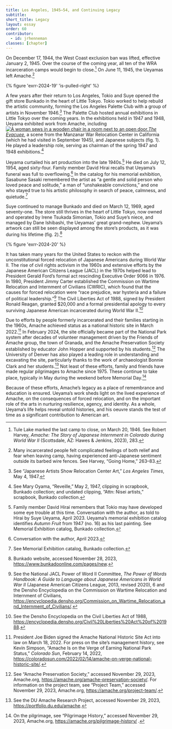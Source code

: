 ```yaml
---
title: Los Angeles, 1945–54, and Continuing Legacy
subtitle: 
short_title: Legacy
layout: essay
order: 60
contributor:
  - id: jrhenneman
classes: [chapter]
---
```


On December 17, 1944, the West Coast exclusion ban was lifted, effective January 2, 1945. Over the course of the coming year, all ten of the WRA incarceration camps would begin to close.[^1] On June 11, 1945, the Ueyamas left Amache.[^2]

{% figure 'exrr-2024-19' 'is-pulled-right' %}

A few years after their return to Los Angeles, Tokio and Suye opened the gift store Bunkado in the heart of Little Tokyo. Tokio worked to help rebuild the artistic community, forming the Los Angeles Palette Club with a group of artists in November 1946.[^3] The Palette Club hosted annual exhibitions in Little Tokyo over the coming years. In the exhibitions held in 1947 and 1948, Ueyama exhibited work from Amache, including <span id="ptl-26150" class="q-figure q-figure--image inline"><a class="q-figure__modal-link" href="#ptl-26150" data-outputs-include="html"><img alt="A woman sews in a wooden chair in a room next to an open door." class="q-figure__image" src="/tokio-ueyama/_assets/images/figures/fpo/ptl-26150.jpg">*The Evacuee*</a></span>, a scene from the Manzanar War Relocation Center in California (which he had visited in September 1945), and Japanese subjects (fig. 1). He played a leadership role, serving as chairman of the spring 1947 and 1948 exhibitions.[^4]


Ueyama curtailed his art production into the late 1940s.[^5] He died on July 12, 1954, aged sixty-four. Family member David Hirai recalls that Ueyama’s funeral was full to overflowing.[^6] In the catalog for his memorial exhibition, Sasabune Sasaki remembered the artist as “a gentle and solid person who loved peace and solitude,” a man of “unshakeable convictions,” and one who stayed true to his artistic philosophy in search of peace, calmness, and quietude.[^7]

Suye continued to manage Bunkado and died on March 12, 1969, aged seventy-one. The store still thrives in the heart of Little Tokyo, now owned and operated by Irene Tsukada Simonian, Tokio and Suye’s niece, and managed by Dane Ishibashi, the Ueyamas’ great grand-nephew. Ueyama’s artwork can still be seen displayed among the store’s products, as it was during his lifetime (fig. 2).[^8]

{% figure 'exrr-2024-20' %}

It has taken many years for the United States to reckon with the unconstitutional forced relocation of Japanese Americans during World War II. The rise of civil rights activism in the 1960s and extensive efforts by the Japanese American Citizens League (JACL) in the 1970s helped lead to President Gerald Ford’s formal act rescinding Executive Order 9066 in 1976. In 1980, President Jimmy Carter established the Commission on Wartime Relocation and Internment of Civilians (CWRIC), which found that the causes for forced relocation were “race prejudice, war hysteria and a failure of political leadership.”[^9]  The Civil Liberties Act of 1988, signed by President Ronald Reagan, granted $20,000 and a formal presidential apology to every surviving Japanese American incarcerated during World War II.[^10]   

Due to efforts by people formerly incarcerated and their families starting in the 1960s, Amache achieved status as a national historic site in March 2022.[^11] In February 2024, the site officially became part of the National Park system after decades of volunteer management driven by the Friends of Amache group, the town of Granada, and the Amache Preservation Society established by educator John Hopper and supported by his students.[^12] The University of Denver has also played a leading role in understanding and excavating the site, particularly thanks to the work of archaeologist Bonnie Clark and her students.[^13] Not least of these efforts, family and friends have made regular pilgrimages to Amache since 1975. These continue to take place, typically in May during the weekend before Memorial Day.[^14]

Because of these efforts, Amache’s legacy as a place of remembrance and education is ensured. Ueyama’s work sheds light on the lived experience of Amache, on the consequences of forced relocation, and on the important role of the arts in nurturing resilience, agency, and identity. As a whole, Ueyama’s life helps reveal untold histories, and his oeuvre stands the test of time as a significant contribution to American art.

[^1]: Tule Lake marked the last camp to close, on March 20, 1946. See Robert Harvey, *Amache: The Story of Japanese Internment in Colorado during World War II* (Scottsdale, AZ: Hawes & Jenkins, 2023), 283.

[^2]: Many incarcerated people felt complicated feelings of both relief and fear when leaving camp, having experienced anti-Japanese sentiment outside its barbed wire fences. See Harvey, “Going Home,” 263–83.

[^3]: See “Japanese Artists Show Relocation Center Art,” *Los Angeles Times*, May 4, 1947.

[^4]: See Mary Oyama, “Reveille,” May 2, 1947, clipping in scrapbook, Bunkado collection; and undated clipping, “Attn: Nisei artists,” scrapbook, Bunkado collection.

[^5]: Family member David Hirai remembers that Tokio may have developed some eye trouble at this time. Conversation with the author, as told to Hirai by Suye Ueyama, April 2023. Ueyama’s memorial exhibition catalog identifies *Autumn Fruit* from 1947 (no. 16) as his last painting. See Memorial Exhibition catalog, Bunkado collection.

[^6]: Conversation with the author, April 2023.

[^7]: See Memorial Exhibition catalog, Bunkado collection.

[^8]: Bunkado website, accessed November 28, 2023, https://www.bunkadoonline.com/pages/new.

[^9]: See the National JACL Power of Word II Committee, *The Power of Words Handbook: A Guide to Language about Japanese Americans in World War II* (Japanese American Citizens League, 2013, revised 2020), 6 and the Densho Encyclopedia on the Commission on Wartime Relocation and Internment of Civilians, https://encyclopedia.densho.org/Commission_on_Wartime_Relocation_and_Internment_of_Civilians/.

[^10]: See the Densho Encyclopedia on the Civil Liberties Act of 1988, https://encyclopedia.densho.org/Civil%20Liberties%20Act%20of%201988.

[^11]: President Joe Biden signed the Amache National Historic Site Act into law on March 18, 2022. For press on the site’s management history, see Kevin Simpson, “Amache Is on the Verge of Earning National Park Status,” *Colorado Sun*, February 14, 2022, https://coloradosun.com/2022/02/14/amache-on-verge-national-historic-site/.

[^12]: See “Amache Preservation Society,” accessed November 29, 2023, Amache.org, https://amache.org/amache-preservation-society/. For information on the project team, see “Project Team,” accessed November 29, 2023, Amache.org, https://amache.org/project-team/.

[^13]: See the DU Amache Research Project, accessed November 29, 2023, https://portfolio.du.edu/amache.

[^14]: On the pilgrimage, see “Pilgrimage History,” accessed November 29, 2023, Amache.org, https://amache.org/pilgrimage-history/ .
